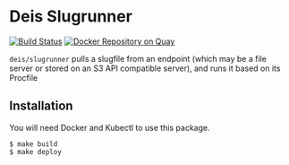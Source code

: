 # Deis Slugrunner

[![Build Status](https://travis-ci.org/deis/slugrunner.svg?branch=master)](https://travis-ci.org/deis/slugrunner) [![Docker Repository on Quay](https://quay.io/repository/deisci/slugrunner/status "Docker Repository on Quay")](https://quay.io/repository/deisci/slugrunner)


`deis/slugrunner` pulls a slugfile from an endpoint (which may be a file server or stored on an S3 API compatible server), and runs it based on its Procfile

## Installation

You will need Docker and Kubectl to use this package.

```
$ make build
$ make deploy
```
